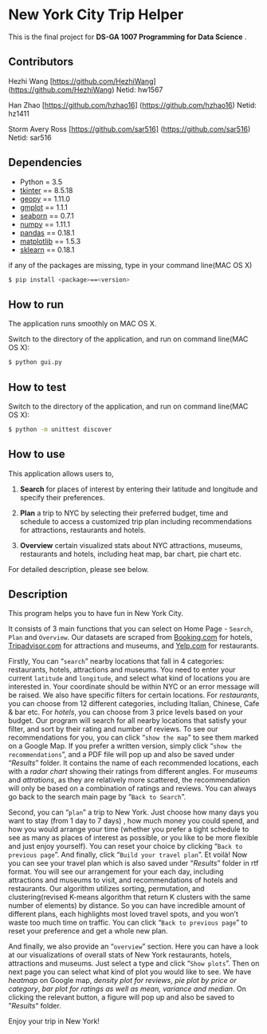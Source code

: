 # New York City Trip Helper

This is the final project for **DS-GA 1007 Programming for Data Science** .
## Contributors

Hezhi Wang [https://github.com/HezhiWang] (https://github.com/HezhiWang) Netid: hw1567

Han Zhao [https://github.com/hzhao16] (https://github.com/hzhao16) Netid: hz1411

Storm Avery Ross [https://github.com/sar516] (https://github.com/sar516) Netid: sar516

## Dependencies
- Python = 3.5
- [tkinter](https://docs.python.org/3/library/tk.html) == 8.5.18
- [geopy](https://pypi.python.org/pypi/geopy/1.11.0) == 1.11.0
- [gmplot](https://pypi.python.org/pypi/gmplot/1.1.1) == 1.1.1
- [seaborn](https://pypi.python.org/pypi/seaborn/) == 0.7.1
- [numpy](https://pypi.python.org/pypi/numpy/1.11.1) == 1.11.1
- [pandas](http://pandas.pydata.org/pandas-docs/version/0.18.1/) == 0.18.1
- [matplotlib](http://matplotlib.org/) == 1.5.3
- [sklearn](http://scikit-learn.org/stable/) == 0.18.1

if any of the packages are missing, type in your command line(MAC OS X)
```sh
$ pip install <package>==<version>
```

## How to run
The application runs smoothly on MAC OS X.

Switch to the directory of the application, and run on command line(MAC OS X):
```sh
$ python gui.py
```
## How to test
Switch to the directory of the application, and run on command line(MAC OS X):
```sh
$ python -m unittest discover
```

## How to use
This application allows users to,

1. **Search** for places of interest by entering their latitude and longitude and specify their preferences.

2. **Plan** a trip to NYC by selecting their preferred budget, time and schedule to access a customized trip plan including recommendations for attractions, restaurants and hotels.

3. **Overview** certain visualized stats about NYC attractions, museums, restaurants and hotels, including heat map, bar chart, pie chart etc.

For detailed description, please see below.

## Description

This program helps you to have fun in New York City. 

It consists of 3 main functions that you can select on Home Page - `Search`, `Plan` and `Overview`. Our datasets are scraped from [Booking.com](http://www.booking.com/) for hotels, [Tripadvisor.com](https://www.tripadvisor.com/) for attractions and museums, and [Yelp.com](https://www.yelp.com/nyc) for restaurants.

Firstly, You can “`search`” nearby locations that fall in 4 categories: restaurants, hotels, attractions and museums. You need to enter your current `latitude` and `longitude`, and select what kind of locations you are interested in. Your coordinate should be within NYC or an error message will be raised. We also have specific filters for certain locations. For *restaurants*, you can choose from 12 different categories, including Italian, Chinese, Cafe & bar etc. For *hotels*, you can choose from 3 price levels based on your budget. Our program will search for all nearby locations that satisfy your filter, and sort by their rating and number of reviews. To see our recommendations for you, you can click “`show the map`” to see them marked on a Google Map. If you prefer a written version, simply click “`show the recommendations`”, and a PDF file will pop up and also be saved under “*Results*” folder. It contains the name of each recommended locations, each with a *radar chart* showing their ratings from different angles. For *museums* and *attrations*, as they are relatively more scattered, the recommendation will only be based on a combination of ratings and reviews. You can always go back to the search main page by “`Back to Search`”. 

Second, you can “`plan`” a trip to New York. Just choose how many days you want to stay (from 1 day to 7 days) , how much money you could spend, and how you would arrange your time (whether you prefer a tight schedule to see as many as places of interest as possible, or you like to be more flexible and just enjoy yourself). You can reset your choice by clicking “`Back to previous page`”. And finally, click “`Build your travel plan`”. Et voilà! Now you can see your travel plan which is also saved under “*Results*” folder in rtf format. You will see our arrangement for your each day, including attractions and museums to visit, and recommendations of hotels and restaurants. Our algorithm utilizes sorting, permutation, and clustering(revised K-means algorithm that return K clusters with the same number of elements) by distance. So you can have incredible amount of different plans, each highlights most loved travel spots, and you won’t waste too much time on traffic. You can click “`Back to previous page`” to reset your preference and get a whole new plan.

And finally, we also provide an “`overview`” section. Here you can have a look at our visualizations of overall stats of New York restaurants, hotels, attractions and museums. Just select a type and click “`Show plots`”. Then on next page you can select what kind of plot you would like to see. We have *heatmap* on Google map, *density plot for reviews*, *pie plot by price or category*, *bar plot for ratings as well as mean, variance and median*. On clicking the relevant button, a figure will pop up and also be saved to ”*Results*“ folder. 

Enjoy your trip in New York!

